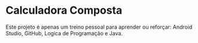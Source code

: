 # Calculadora Composta

Este projeto é apenas um treino pessoal para aprender ou reforçar: Android Studio, GitHub, Logica de Programação e Java. 
